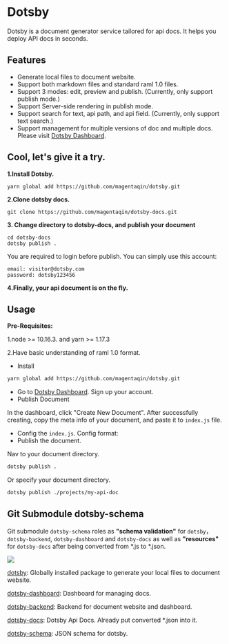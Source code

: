 # Dotsby
Dotsby is a document generator service tailored for api docs. It helps you deploy API docs in seconds.



## Features

* Generate local files to document website.
* Support both markdown files and standard raml 1.0 files.
* Support 3 modes: edit, preview and publish. (Currently, only support publish mode.)
* Support Server-side rendering  in publish mode.
* Support search for text, api path, and api field. (Currently, only support text search.)
* Support management for multiple versions of doc and multiple docs. Please visit  [Dotsby Dashboard](http://www.dotsby.cn).



## Cool, let's give it a try.

**1.Install Dotsby.**

```
yarn global add https://github.com/magentaqin/dotsby.git
```

**2.Clone dotsby docs.**

```
git clone https://github.com/magentaqin/dotsby-docs.git
```

**3. Change directory to dotsby-docs, and publish your document**

```
cd dotsby-docs
dotsby publish .
```

You are required to login before publish. You can simply use this account:

```
email: visitor@dotsby.com
password: dotsby123456
```

**4.Finally, your api document is on the fly.**



## Usage

**Pre-Requisites:**

1.node >= 10.16.3. and yarn >= 1.17.3

2.Have basic understanding of raml 1.0 format.

* Install

```bash
yarn global add https://github.com/magentaqin/dotsby.git
```

* Go to [Dotsby Dashboard](http://www.dotsby.cn).  Sign up your account.
* Publish Document

In the dashboard, click "Create New Document". After successfully creating, copy the meta info of your document, and paste it to `index.js` file.

* Config the `index.js`. Config format:
* Publish the document.

Nav to your document directory.

```bash
dotsby publish .
```
Or specify your document directory.
```
dotsby publish ./projects/my-api-doc
```



## Git Submodule dotsby-schema

Git submodule `dotsby-schema` roles as **"schema validation"** for `dotsby`，`dotsby-backend`, `dotsby-dashboard` and `dotsby-docs`  as well as **"resources"** for `dotsby-docs` after being converted from *.js to *.json.

![](http://q74un8tss.bkt.clouddn.com/dotby-schema.png?e=1584107576&token=SwFpkVwcb0BP3vDWeUXWoI9U8uyccsIiEx7Yv3G0:alpW1tXDjsHqKw4WfKQP-KA8_NQ=)

[dotsby](https://github.com/magentaqin/dotsby): Globally installed package to generate your local files to document website.

[dotsby-dashboard](https://github.com/magentaqin/dotsby-dashboard): Dashboard for managing docs.

[dotsby-backend](https://github.com/magentaqin/dotsby-backend): Backend for document website and dashboard.

[dotsby-docs](https://github.com/magentaqin/dotsby-docs): Dotsby Api Docs. Already put converted *.json into it.

[dotsby-schema](https://github.com/magentaqin/dotsby-schema):  JSON schema for dotsby.